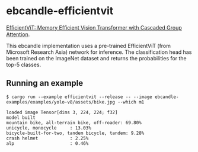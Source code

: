 # ebcandle-efficientvit

[EfﬁcientViT: Memory Efﬁcient Vision Transformer with Cascaded Group Attention](https://arxiv.org/abs/2305.07027).

This ebcandle implementation uses a pre-trained EfficientViT (from Microsoft Research Asia) network for inference.
The classification head has been trained on the ImageNet dataset and returns the probabilities for the top-5 classes.

## Running an example

```
$ cargo run --example efficientvit --release -- --image ebcandle-examples/examples/yolo-v8/assets/bike.jpg --which m1

loaded image Tensor[dims 3, 224, 224; f32]
model built
mountain bike, all-terrain bike, off-roader: 69.80%
unicycle, monocycle     : 13.03%
bicycle-built-for-two, tandem bicycle, tandem: 9.28%
crash helmet            : 2.25%
alp                     : 0.46%
```
